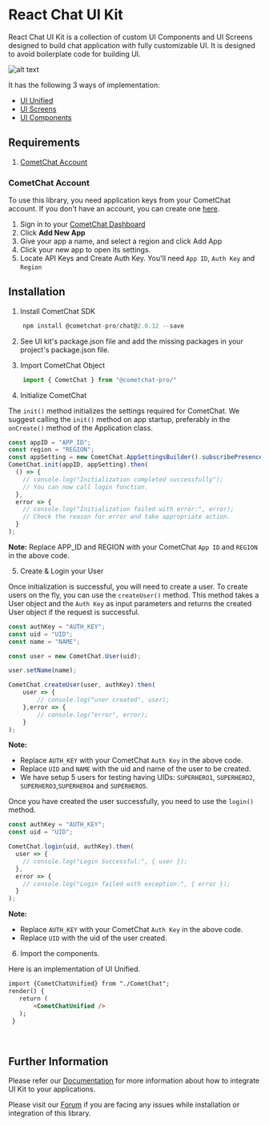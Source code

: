 
# React Chat UI Kit
React Chat UI Kit is a collection of custom UI Components and UI Screens designed to build chat application with fully customizable UI. It is designed to avoid boilerplate code for building UI. 

![alt text](https://files.readme.io/68c7762-launch_cometchat.png "UI Unified")

It has the following 3 ways of implementation:
* [UI Unified](https://prodocs.cometchat.com/docs/react-ui-kit-ui-unified)
* [UI Screens](https://prodocs.cometchat.com/docs/react-ui-kit-ui-screens)
* [UI Components](https://prodocs.cometchat.com/docs/react-ui-kit-ui-components)

## Requirements
 1. [CometChat Account](#cometchat-account)

### CometChat Account
To use this library, you need application keys from your CometChat account. If you don't have an account, you can create one <a href="https://app.cometchat.io/" target="_blank">here</a>.

1. Sign in to your <a href="https://app.cometchat.io/" target="_blank">CometChat Dashboard</a>
2. Click **Add New App**
3. Give your app a name, and select a region and click  Add App
4. Click your new app to open its settings.
5. Locate API Keys and Create Auth Key. You'll need `App ID`, `Auth Key` and `Region`

## Installation

1. Install CometChat SDK

```javascript
    npm install @cometchat-pro/chat@2.0.12 --save
```

2. See UI kit's package.json file and add the missing packages in your project's package.json file. 

3. Import CometChat Object

```javascript
    import { CometChat } from "@cometchat-pro/"
```

4. Initialize CometChat

The `init()` method initializes the settings required for CometChat.
 We suggest calling the `init()` method on app startup, preferably in the `onCreate()` method of the Application class.
```javascript
const appID = "APP_ID";
const region = "REGION";
const appSetting = new CometChat.AppSettingsBuilder().subscribePresenceForAllUsers().setRegion(region).build();
CometChat.init(appID, appSetting).then(
  () => {
    // console.log("Initialization completed successfully");
    // You can now call login function.
  },
  error => {
    // console.log("Initialization failed with error:", error);
    // Check the reason for error and take appropriate action.
  }
);
```
**Note:**
Replace APP_ID and REGION with your CometChat `App ID` and `REGION` in the above code.

5. Create & Login your User

Once initialization is successful, you will need to create a user.
To create users on the fly, you can use the `createUser()` method. This method takes a User object and the `Auth Key` as input parameters and returns the created User object if the request is successful.

```javascript
const authKey = "AUTH_KEY";
const uid = "UID";
const name = "NAME";

const user = new CometChat.User(uid);

user.setName(name);

CometChat.createUser(user, authKey).then(
    user => {
        // console.log("user created", user);
    },error => {
        // console.log("error", error);
    }
);
```
**Note:** </br>
* Replace `AUTH_KEY` with your CometChat `Auth Key` in the above code.
* Replace `UID` and `NAME` with the uid and name of the user to be created.
* We have setup 5 users for testing having UIDs: `SUPERHERO1`, `SUPERHERO2`, `SUPERHERO3`,`SUPERHERO4` and `SUPERHERO5`.


Once you have created the user successfully, you need to use the `login()` method.

```javascript
const authKey = "AUTH_KEY";
const uid = "UID";

CometChat.login(uid, authKey).then(
  user => {
    // console.log("Login Successful:", { user });    
  },
  error => {
    // console.log("Login failed with exception:", { error });    
  }
);
```
**Note:** </br>
* Replace `AUTH_KEY` with your CometChat `Auth Key` in the above code.
* Replace `UID` with the uid of the user created.

6. Import the components.

Here is an implementation of UI Unified. 


 ```html
 import {CometChatUnified} from "./CometChat";
 render() {
    return (
        <CometChatUnified />
    );
  }
 ```
</br>



## Further Information
 Please refer our [Documentation](https://prodocs.cometchat.com/docs/react-ui-kit) for more information about how to integrate UI Kit to your applications.

Please visit our [Forum](https://forum.cometchat.com/) if you are facing any issues while installation or integration of this library.